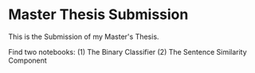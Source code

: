 # Master Thesis Submission

This is the Submission of my Master's Thesis. 

Find two notebooks:
(1) The Binary Classifier
(2) The Sentence Similarity Component
